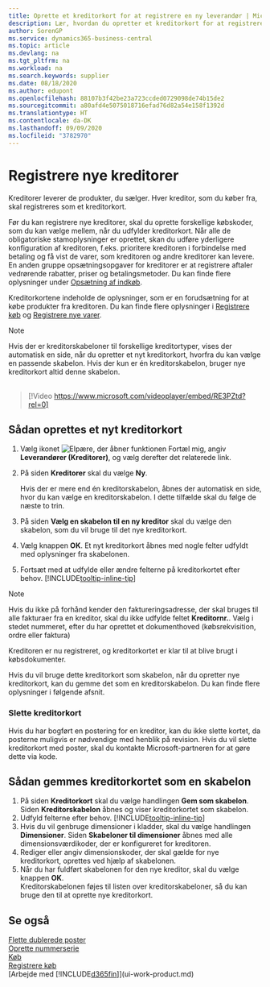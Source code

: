 ```yaml
---
title: Oprette et kreditorkort for at registrere en ny leverandør | Microsoft Docs
description: Lær, hvordan du opretter et kreditorkort for at registrere en ny kreditor eller leverandør.
author: SorenGP
ms.service: dynamics365-business-central
ms.topic: article
ms.devlang: na
ms.tgt_pltfrm: na
ms.workload: na
ms.search.keywords: supplier
ms.date: 08/18/2020
ms.author: edupont
ms.openlocfilehash: 88107b3f42be23a723ccded0729098de74b15de2
ms.sourcegitcommit: a80afd4e5075018716efad76d82a54e158f1392d
ms.translationtype: HT
ms.contentlocale: da-DK
ms.lasthandoff: 09/09/2020
ms.locfileid: "3782970"
---
```

# <a name="register-new-vendors"></a>Registrere nye kreditorer

Kreditorer leverer de produkter, du sælger. Hver kreditor, som du køber fra, skal registreres som et kreditorkort.

Før du kan registrere nye kreditorer, skal du oprette forskellige købskoder, som du kan vælge mellem, når du udfylder kreditorkort. Når alle de obligatoriske stamoplysninger er oprettet, skan du udføre yderligere konfiguration af kreditoren, f.eks. prioritere kreditoren i forbindelse med betaling og få vist de varer, som kreditoren og andre kreditorer kan levere. En anden gruppe opsætningsopgaver for kreditorer er at registrere aftaler vedrørende rabatter, priser og betalingsmetoder. Du kan finde flere oplysninger under [Opsætning af indkøb](purchasing-setup-purchasing.md).

Kreditorkortene indeholde de oplysninger, som er en forudsætning for at købe produkter fra kreditoren. Du kan finde flere oplysninger i [Registrere køb](purchasing-how-record-purchases.md) og [Registrere nye varer](inventory-how-register-new-items.md).

> [!NOTE]  
> Hvis der er kreditorskabeloner til forskellige kreditortyper, vises der automatisk en side, når du opretter et nyt kreditorkort, hvorfra du kan vælge en passende skabelon. Hvis der kun er én kreditorskabelon, bruger nye kreditorkort altid denne skabelon.
<br><br>  

> [!Video https://www.microsoft.com/videoplayer/embed/RE3PZtd?rel=0]

## <a name="to-create-a-new-vendor-card"></a>Sådan oprettes et nyt kreditorkort

1. Vælg ikonet ![Elpære, der åbner funktionen Fortæl mig](media/ui-search/search_small.png "Fortæl mig, hvad du vil foretage dig"), angiv **Leverandører (Kreditorer)**, og vælg derefter det relaterede link.  
2. På siden **Kreditorer** skal du vælge **Ny**.

    Hvis der er mere end én kreditorskabelon, åbnes der automatisk en side, hvor du kan vælge en kreditorskabelon. I dette tilfælde skal du følge de næste to trin.
3. På siden **Vælg en skabelon til en ny kreditor** skal du vælge den skabelon, som du vil bruge til det nye kreditorkort.
4. Vælg knappen **OK**. Et nyt kreditorkort åbnes med nogle felter udfyldt med oplysninger fra skabelonen.
5. Fortsæt med at udfylde eller ændre felterne på kreditorkortet efter behov. [!INCLUDE[tooltip-inline-tip](includes/tooltip-inline-tip_md.md)]

> [!NOTE]  
> Hvis du ikke på forhånd kender den faktureringsadresse, der skal bruges til alle fakturaer fra en kreditor, skal du ikke udfylde feltet **Kreditornr.**. Vælg i stedet nummeret, efter du har oprettet et dokumenthoved (købsrekvisition, ordre eller faktura)

Kreditoren er nu registreret, og kreditorkortet er klar til at blive brugt i købsdokumenter.

Hvis du vil bruge dette kreditorkort som skabelon, når du opretter nye kreditorkort, kan du gemme det som en kreditorskabelon. Du kan finde flere oplysninger i følgende afsnit.

### <a name="deleting-vendor-cards"></a>Slette kreditorkort
Hvis du har bogført en postering for en kreditor, kan du ikke slette kortet, da posterne muligvis er nødvendige med henblik på revision. Hvis du vil slette kreditorkort med poster, skal du kontakte Microsoft-partneren for at gøre dette via kode.

## <a name="to-save-the-vendor-card-as-a-template"></a>Sådan gemmes kreditorkortet som en skabelon
1. På siden **Kreditorkort** skal du vælge handlingen **Gem som skabelon**. Siden **Kreditorskabelon** åbnes og viser kreditorkortet som skabelon.
2. Udfyld felterne efter behov. [!INCLUDE[tooltip-inline-tip](includes/tooltip-inline-tip_md.md)]
3. Hvis du vil genbruge dimensioner i kladder, skal du vælge handlingen **Dimensioner**. Siden **Skabeloner til dimensioner** åbnes med alle dimensionsværdikoder, der er konfigureret for kreditoren.
4. Rediger eller angiv dimensionskoder, der skal gælde for nye kreditorkort, oprettes ved hjælp af skabelonen.
5. Når du har fuldført skabelonen for den nye kreditor, skal du vælge knappen **OK**.  
   Kreditorskabelonen føjes til listen over kreditorskabeloner, så du kan bruge den til at oprette nye kreditorkort.

## <a name="see-also"></a>Se også
[Flette dublerede poster](sales-how-merge-duplicate-records.md)  
[Oprette nummerserie](ui-create-number-series.md)  
[Køb](purchasing-manage-purchasing.md)  
[Registrere køb](purchasing-how-record-purchases.md)   
[Arbejde med [!INCLUDE[d365fin](includes/d365fin_md.md)]](ui-work-product.md)  

